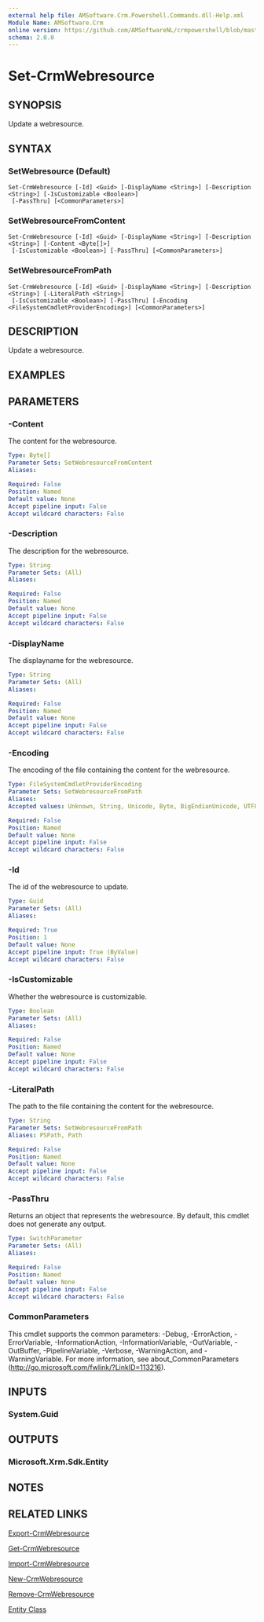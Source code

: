 ```yaml
---
external help file: AMSoftware.Crm.Powershell.Commands.dll-Help.xml
Module Name: AMSoftware.Crm
online version: https://github.com/AMSoftwareNL/crmpowershell/blob/master/docs/Set-CrmWebresource.md
schema: 2.0.0
---
```


# Set-CrmWebresource

## SYNOPSIS
Update a webresource.

## SYNTAX

### SetWebresource (Default)
```
Set-CrmWebresource [-Id] <Guid> [-DisplayName <String>] [-Description <String>] [-IsCustomizable <Boolean>]
 [-PassThru] [<CommonParameters>]
```

### SetWebresourceFromContent
```
Set-CrmWebresource [-Id] <Guid> [-DisplayName <String>] [-Description <String>] [-Content <Byte[]>]
 [-IsCustomizable <Boolean>] [-PassThru] [<CommonParameters>]
```

### SetWebresourceFromPath
```
Set-CrmWebresource [-Id] <Guid> [-DisplayName <String>] [-Description <String>] [-LiteralPath <String>]
 [-IsCustomizable <Boolean>] [-PassThru] [-Encoding <FileSystemCmdletProviderEncoding>] [<CommonParameters>]
```

## DESCRIPTION
Update a webresource.

## EXAMPLES

## PARAMETERS

### -Content
The content for the webresource.

```yaml
Type: Byte[]
Parameter Sets: SetWebresourceFromContent
Aliases:

Required: False
Position: Named
Default value: None
Accept pipeline input: False
Accept wildcard characters: False
```

### -Description
The description for the webresource.

```yaml
Type: String
Parameter Sets: (All)
Aliases:

Required: False
Position: Named
Default value: None
Accept pipeline input: False
Accept wildcard characters: False
```

### -DisplayName
The displayname for the webresource.

```yaml
Type: String
Parameter Sets: (All)
Aliases:

Required: False
Position: Named
Default value: None
Accept pipeline input: False
Accept wildcard characters: False
```

### -Encoding
The encoding of the file containing the content for the webresource.

```yaml
Type: FileSystemCmdletProviderEncoding
Parameter Sets: SetWebresourceFromPath
Aliases:
Accepted values: Unknown, String, Unicode, Byte, BigEndianUnicode, UTF8, UTF7, UTF32, Ascii, Default, Oem, BigEndianUTF32

Required: False
Position: Named
Default value: None
Accept pipeline input: False
Accept wildcard characters: False
```

### -Id
The id of the webresource to update.

```yaml
Type: Guid
Parameter Sets: (All)
Aliases:

Required: True
Position: 1
Default value: None
Accept pipeline input: True (ByValue)
Accept wildcard characters: False
```

### -IsCustomizable
Whether the webresource is customizable.

```yaml
Type: Boolean
Parameter Sets: (All)
Aliases:

Required: False
Position: Named
Default value: None
Accept pipeline input: False
Accept wildcard characters: False
```

### -LiteralPath
The path to the file containing the content for the webresource.

```yaml
Type: String
Parameter Sets: SetWebresourceFromPath
Aliases: PSPath, Path

Required: False
Position: Named
Default value: None
Accept pipeline input: False
Accept wildcard characters: False
```

### -PassThru
Returns an object that represents the webresource. By default, this cmdlet does not generate any output.

```yaml
Type: SwitchParameter
Parameter Sets: (All)
Aliases:

Required: False
Position: Named
Default value: None
Accept pipeline input: False
Accept wildcard characters: False
```

### CommonParameters
This cmdlet supports the common parameters: -Debug, -ErrorAction, -ErrorVariable, -InformationAction, -InformationVariable, -OutVariable, -OutBuffer, -PipelineVariable, -Verbose, -WarningAction, and -WarningVariable. For more information, see about_CommonParameters (http://go.microsoft.com/fwlink/?LinkID=113216).

## INPUTS

### System.Guid
## OUTPUTS

### Microsoft.Xrm.Sdk.Entity
## NOTES

## RELATED LINKS

[Export-CrmWebresource](Export-CrmWebresource.md)

[Get-CrmWebresource](Get-CrmWebresource.md)

[Import-CrmWebresource](Import-CrmWebresource.md)

[New-CrmWebresource](New-CrmWebresource.md)

[Remove-CrmWebresource](Remove-CrmWebresource.md)

[Entity Class](https://msdn.microsoft.com/library/microsoft.xrm.sdk.entity.aspx)
